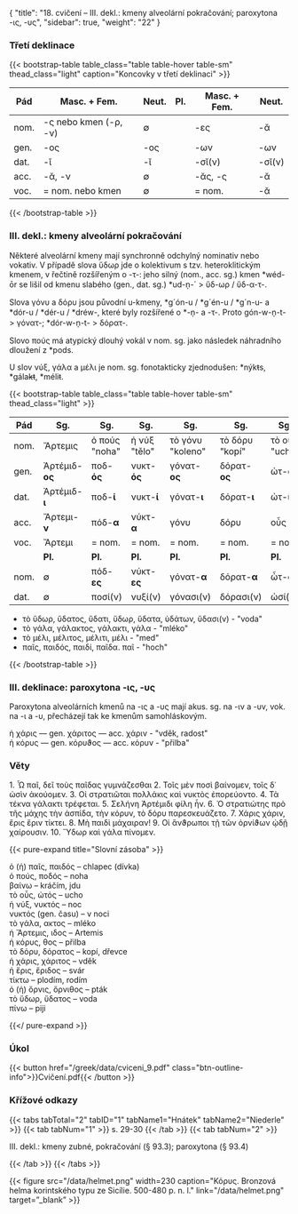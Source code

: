 {
    "title": "18. cvičení – III. dekl.: kmeny alveolární pokračování; paroxytona -ις, -υς",
    "sidebar": true,
    "weight": "22"
}

### Třetí deklinace

{{< bootstrap-table table_class="table table-hover table-sm" thead_class="light" caption="Koncovky v třetí deklinaci" >}}

| Pád  | Masc. + Fem.          | Neut. | Pl.  | Masc. + Fem. | Neut.  |
| ---- | --------------------- | ----- | ---- | ------------ | ------ |
| nom. | -ς nebo kmen (-ρ, -ν) | ∅     |      | -ες          | -ᾰ     |
| gen. | -ος                   | -ος   |      | -ων          | -ων    |
| dat. | -ῐ                    | -ῐ    |      | -σῐ(ν)       | -σῐ(ν) |
| acc. | -ᾰ, -ν                | ∅     |      | -ᾰς, -ς      | -ᾰ     |
| voc. | = nom. nebo kmen      | ∅     |      | = nom.       | -ᾰ     |

 {{< /bootstrap-table >}}



### III. dekl.: kmeny alveolární pokračování

Některé alveolární kmeny mají synchronně odchylný nominativ nebo vokativ. V případě slova ὕδωρ jde o kolektivum s tzv. heteroklitickým kmenem, v řečtině rozšířeným o -τ-: jeho silný (nom., acc. sg.)  kmen *wéd-ōr se lišil od kmenu slabého (gen., dat. sg.) *ud-n̩-´ > ὕδ-ωρ / ὕδ-α-τ-.  

Slova γόνυ a δόρυ jsou původní u-kmeny, *g´ón-u / *g´én-u / *g´n-u- a *dór-u / *dér-u / *dréw-, které byly rozšířené o *-n̩- a -τ-. Proto gón-w-n̩-t- > γόνατ-; *dór-w-n̩-t- > δόρατ-. 

Slovo πούς má atypický dlouhý vokál v nom. sg. jako následek náhradního dloužení z *pods. 

U slov νύξ, γάλα a μέλι je nom. sg. fonotakticky zjednodušen: *nýk~~t~~s, *gála~~kt~~, *méli~~t~~.   

{{< bootstrap-table table_class="table table-hover table-sm" thead_class="light" >}}

| Pád  | Sg.            | Sg.           | Sg.          | Sg.              | Sg.            | Sg.           |
| ---- | -------------- | ------------- | ------------ | ---------------- | -------------- | ------------- |
| nom. | Ἄρτεμις        | ὁ πούς "noha" | ἡ νύξ "tělo" | τὸ γόνυ "koleno" | τὸ δόρυ "kopí" | τὸ οὖς "ucho" |
| gen. | Ἀρτέμιδ-**ος** | ποδ-**ός**    | νυκτ-**ός**  | γόνατ-**ος**     | δόρατ-**ος**   | ὠτ-**ός**     |
| dat. | Ἀρτέμιδ-**ι**  | ποδ-**ί**     | νυκτ-**ί**   | γόνατ-**ι**      | δόρατ-**ι**    | ὠτ-**ί**      |
| acc. | Ἄρτεμι-**ν**   | πόδ-**α**     | νύκτ-**α**   | γόνυ             | δόρυ           | οὖς           |
| voc. | Ἄρτεμι         | = nom.        | = nom.       | = nom.           | = nom.         | = nom.        |
|      | **Pl.**        | **Pl.**       | **Pl.**      | **Pl.**          | **Pl.**        | **Pl.**       |
| nom. | ∅              | πόδ-**ες**    | νύκτ-**ες**  | γόνατ-**α**      | δόρατ-**α**    | ὦτ-**α**      |
| dat. | ∅              | ποσί(ν)       | νυξί(ν)      | γόνασι(ν)        | δόρασι(ν)      | ὠσί(ν)        |

- τὸ ὕδωρ, ὕδατος, ὕδατι, ὕδωρ, ὕδατα, ὑδάτων, ὕδασι(ν) - "voda"
- τὸ γάλα, γάλακτος, γάλακτι, γάλα - "mléko"
- τὸ μέλι, μέλιτος, μέλιτι, μέλι - "med"
- παῖς, παιδός, παιδί, παῖδα. παῖ - "hoch"

{{< /bootstrap-table >}}



### III. deklinace: paroxytona -ις, -υς

Paroxytona alveolárních kmenů na -ις a -υς mají akus. sg. na -ιν a -υv, vok. na -ι a -υ, přecházejí tak ke kmenům samohláskovým.

ἡ χάρις — gen. χάριτος — acc. χάριν - "vděk, radost"  
ἡ κόρυς — gen. κόρυϑος — acc. κόρυν - "přilba"



### Věty 

1\. Ὦ παῖ, δεῖ τοὺς παῖδας γυμνάζεσθαι 2. Τοῖς μὲν ποσὶ βαίνομεν, τοῖς δ᾽ ὠσὶν ἀκούομεν. 3. Οἱ στρατιῶται πολλάκις καὶ νυκτὸς ἐπορεύοντο. 4. Τὰ τέκνα γάλακτι τρέφεται. 5. Σελήνη Ἀρτέμιδι φίλη ἦν. 6. Ὁ στρατιώτης πρὸ τῆς μάχης τὴν ἀσπίδα, τὴν κόρυν, τὸ δόρυ παρεσκευάζετο. 7. Χάρις χάριν, ἔρις ἔριν τίκτει. 8. Μὴ παιδὶ μάχαιραν! 9. Οἱ ἄνϑρωποι τῇ τῶν ὀρνίϑων ᾠδῇ χαίρουσιν. 10. Ὕδωρ καὶ γάλα πίνομεν.

{{< pure-expand title="Slovní zásoba" >}}      

ὁ (ἡ) παῖς, παιδός – chlapec (dívka)  
ὁ πούς, ποδός – noha  
βαίνω –  kráčím, jdu  
τὸ οὖς, ὠτός – ucho  
ἡ νύξ, νυκτός – noc  
νυκτός (gen. času) – v noci  
τὸ γάλα, ακτος – mléko  
ἡ Ἄρτεμις, ιδος – Artemis  
ἡ κόρυς, θος – přilba  
τὸ δόρυ, δόρατος – kopí, dřevce  
ἡ χάρις, χάριτος – vděk  
ἡ ἔρις, ἔριδος – svár  
τίκτω – plodím, rodím  
ὁ (ἡ) ὄρνις, ὄρνιθος – pták  
τὸ ὕδωρ, ὕδατος – voda  
πίνω – piji  

{{</ pure-expand >}}

### Úkol

{{< button href="/greek/data/cviceni_9.pdf" class="btn-outline-info">}}Cvičení.pdf{{< /button >}}



### Křížové odkazy

{{< tabs tabTotal="2" tabID="1" tabName1="Hnátek" tabName2="Niederle" >}}
{{< tab tabNum="1" >}}
s. 29-30
{{< /tab >}}
{{< tab tabNum="2" >}}

III. dekl.: kmeny zubné, pokračování (§  93.3); paroxytona (§ 93.4)

{{< /tab >}}
{{< /tabs >}}

{{< figure src="/data/helmet.png" width=230 caption="Κόρυς. Bronzová helma korintského typu ze Sicílie. 500-480 p. n. l." link="/data/helmet.png" target=”_blank” >}}